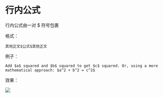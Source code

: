 # 行内公式

行内公式由一对 $ 符号包裹

格式：

```
其他正文$公式$其他正文
```

例子：

```
Add $a$ squared and $b$ squared to get $c$ squared. Or, using a more mathematical approach: $a^2 + b^2 = c^2$
```

效果：

![](https://raw.githubusercontent.com/ZanderZhao/images/master/img2019/20191007181021.png)

 

